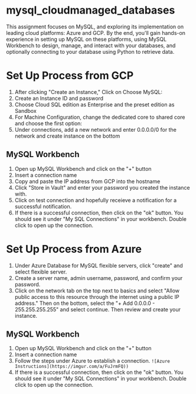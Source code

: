 # mysql_cloudmanaged_databases
This assignment focuses on MySQL, and exploring its implementation on leading cloud platforms: Azure and GCP. By the end, you'll gain hands-on experience in setting up MySQL on these platforms, using MySQL Workbench to design, manage, and interact with your databases, and optionally connecting to your database using Python to retrieve data.

# Set Up Process from GCP

1. After clicking "Create an Instance," Click on Choose MySQL:
2. Create an Instance ID and password
3. Choose Cloud SQL edition as Enterprise and the preset edition as Sandbox
4. For Machine Configuration, change the dedicated core to shared core and choose the first option:
6.  Under connections, add a new network and enter 0.0.0.0/0 for the network and create instance on the bottom
## MySQL Workbench 
1. Open up MySQL Workbench and click on the "+" button
2. Insert a connection name
3. Copy and paste the IP address from GCP into the hostname
4. Click "Store in Vault" and enter your password you created the instance with.
5. Click on test connection and hopefully receieve a notification for a successful notification. 
6. If there is a successful connection, then click on the "ok" button. You should see it under "My SQL Connections" in your workbench. Double click to open up the connection. 

# Set Up Process from Azure
1. Under Azure Database for MySQL flexible servers, click "create" and select flexible server.
2. Create a server name, admin username, password, and confirm your password.
3. Click on the network tab on the top next to basics and select "Allow public access to this resource through the internet using a public IP address." Then on the bottom, select the "+ Add 0.0.0.0 - 255.255.255.255" and select continue. Then review and create your instance.
## MySQL Workbench 
1. Open up MySQL Workbench and click on the "+" button
2. Insert a connection name
3. Follow the steps under Azure to establish a connection.
```![Azure Instructions](https://imgur.com/a/FuJrmFQ))```
4. If there is a successful connection, then click on the "ok" button. You should see it under "My SQL Connections" in your workbench. Double click to open up the connection. 
